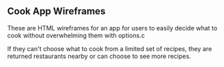 ## Cook App Wireframes

These are HTML wireframes for an app for users to easily decide what to cook without overwhelming them with options.c

If they can't choose what to cook from a limited set of recipes, they are returned restaurants nearby or can choose to see more recipes. 
